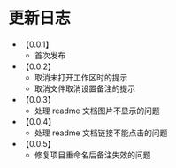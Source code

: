 # 更新日志

- 【0.0.1】
  - 首次发布
- 【0.0.2】
  - 取消未打开工作区时的提示
  - 取消文件取消设置备注的提示
- 【0.0.3】
  - 处理 readme 文档图片不显示的问题
- 【0.0.4】
  - 处理 readme 文档链接不能点击的问题
- 【0.0.5】
  - 修复项目重命名后备注失效的问题
